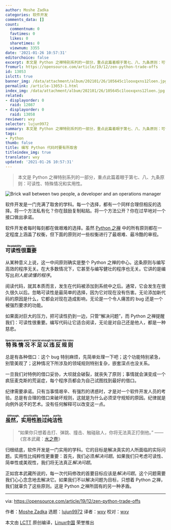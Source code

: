 ```yaml
---
author: Moshe Zadka
categories: 软件开发
comments_data: []
count:
  commentnum: 0
  favtimes: 0
  likes: 0
  sharetimes: 0
  viewnum: 3355
date: '2021-01-26 10:57:31'
editorchoice: false
excerpt: 本文是 Python 之禅特别系列的一部分，重点此篇着眼于第七、八、九条原则：可读性、特殊情况和实用性。
fromurl: https://opensource.com/article/19/12/zen-python-trade-offs
id: 13053
islctt: true
banner_img: /data/attachment/album/202101/26/105645c1looxqxns12loen.jpg
permalink: /article-13053-1.html
index_img: /data/attachment/album/202101/26/105645c1looxqxns12loen.jpg.thumb.jpg
related:
- displayorder: 0
  raid: 12087
- displayorder: 0
  raid: 13058
reviewer: wxy
selector: lujun9972
summary: 本文是 Python 之禅特别系列的一部分，重点此篇着眼于第七、八、九条原则：可读性、特殊情况和实用性。
tags:
- Python
thumb: false
title: 编写 Python 代码时要有所取舍
titleindex_img: true
translator: wxy
updated: '2021-01-26 10:57:31'
---
```



> 
> 本文是 Python 之禅特别系列的一部分，重点此篇着眼于第七、八、九条原则：可读性、特殊情况和实用性。
> 
> 
> 


![](/data/attachment/album/202101/26/105645c1looxqxns12loen.jpg "Brick wall between two people, a developer and an operations manager")


软件开发是一门充满了取舍的学科。每一个选择，都有一个同样合理但相反的选择。将一个方法私有化？你在鼓励复制粘贴。将一个方法公开？你在过早地对一个接口做出承诺。


软件开发者每时每刻都在做艰难的选择。虽然 [Python 之禅](https://www.python.org/dev/peps/pep-0020/) 中的所有原则都在一定程度上涵盖了权衡，但下面的原则对一些权衡进行了最艰难、最冷酷的审视。


### <ruby> 可读性很重要 <rt>  Readability counts </rt></ruby>


从某种意义上说，这一中间原则确实是整个 Python 之禅的中心。这条原则与编写高效的程序无关。在大多数情况下，它甚至与编写健壮的程序也无关。它讲的是编写出*别人能读懂的程序*。


阅读代码，就其本质而言，发生在代码被添加到系统中之后。通常，它会发生在很久很久以后。忽略可读性是最简单的选择，因为它对现在没有伤害。无论添加新代码的原因是什么，它都会对现在造成影响，无论是一个令人痛苦的 bug 还是一个被强烈要求的功能。


如果面对巨大的压力，把可读性扔到一边，只管“解决问题”，而 Python 之禅提醒我们：可读性很重要。编写代码让它适合阅读，无论是对自己还是他人，都是一种慈悲。


### <ruby> 特殊情况不足以违反规则 <rt>  Special cases aren't special enough to break the rules </rt></ruby>


总是有各种借口：这个 bug 特别麻烦，先简单处理一下吧；这个功能特别紧急，别管美观了；这种情况下所涉及的领域规则特别复杂，嵌套深点也没关系。


一旦我们对特例的借口妥协，大坝就会破裂，就丧失了原则；事情就会演变成一个疯狂麦克斯的荒诞症，每个程序员都会为自己试图找到最好的借口。


纪律需要承诺。只有当事情艰辛、有强烈的诱惑时，才是对一个软件开发人员的考验。总是有合理的借口来破坏规则，这就是为什么必须坚守规矩的原因。纪律就是向例外说不的艺术。没有任何解释可以改变这一点。


### <ruby> 虽然，实用性胜过纯洁性 <rt>  Although, practicality beats purity </rt></ruby>



> 
> “如果你只想着击打、弹跳、撞击、触碰敌人，你将无法真正打倒他。” —— 《宫本武藏：[水之卷](https://en.wikipedia.org/wiki/The_Book_of_Five_Rings#The_Book_of_Water)》
> 
> 
> 


归根结底，软件开发是一门实用的学科。它的目标是解决真实的人所面临的实际问题。实用性比纯粹性更重要：首先，我们必须*解决问题*。如果我们只考虑可读性、简单性或美观性，我们将无法真正*解决问题*。


正如宫本武藏所说的，每一次代码修改的首要目标应该是*解决问题*。这个问题需要我们心心念念地去解决它。如果我们不以解决问题为目标，只想着 Python 之禅，我们就辜负了这些原则。这是 Python 之禅所固有的另一种矛盾。




---


via: <https://opensource.com/article/19/12/zen-python-trade-offs>


作者：[Moshe Zadka](https://opensource.com/users/moshez) 选题：[lujun9972](https://github.com/lujun9972) 译者：[wxy](https://github.com/wxys) 校对：[wxy](https://github.com/wxys)


本文由 [LCTT](https://github.com/LCTT/TranslateProject) 原创编译，[Linux中国](https://linux.cn/) 荣誉推出